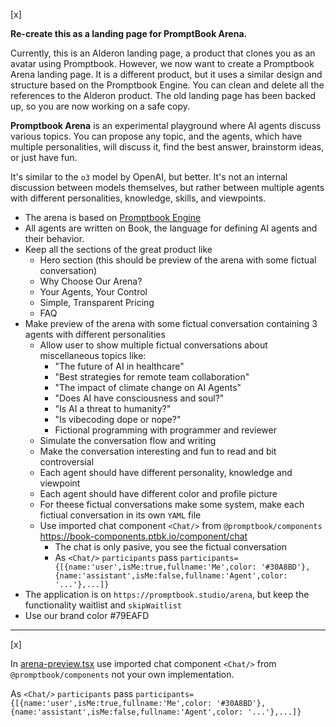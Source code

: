 [x]

**Re-create this as a landing page for PromptBook Arena.**

Currently, this is an Alderon landing page, a product that clones you as an avatar using Promptbook. However, we now want to create a Promptbook Arena landing page. It is a different product, but it uses a similar design and structure based on the Promptbook Engine. You can clean and delete all the references to the Alderon product.
The old landing page has been backed up, so you are now working on a safe copy.

**Promptbook Arena** is an experimental playground where AI agents discuss various topics. You can propose any topic, and the agents, which have multiple personalities, will discuss it, find the best answer, brainstorm ideas, or just have fun.

It's similar to the `o3` model by OpenAI, but better. It's not an internal discussion between models themselves, but rather between multiple agents with different personalities, knowledge, skills, and viewpoints.

-   The arena is based on [Promptbook Engine](https://github.com/webgptorg/promptbook)
-   All agents are written on Book, the language for defining AI agents and their behavior.
-   Keep all the sections of the great product like
    -   Hero section (this should be preview of the arena with some fictual conversation)
    -   Why Choose Our Arena?
    -   Your Agents, Your Control
    -   Simple, Transparent Pricing
    -   FAQ
-   Make preview of the arena with some fictual conversation containing 3 agents with different personalities
    -   Allow user to show multiple fictual conversations about miscellaneous topics like:
        -   "The future of AI in healthcare"
        -   "Best strategies for remote team collaboration"
        -   "The impact of climate change on AI Agents"
        -   "Does AI have consciousness and soul?"
        -   "Is AI a threat to humanity?"
        -   "Is vibecoding dope or nope?"
        -   Fictional programming with programmer and reviewer
    -   Simulate the conversation flow and writing
    -   Make the conversation interesting and fun to read and bit controversial
    -   Each agent should have different personality, knowledge and viewpoint
    -   Each agent should have different color and profile picture
    -   For theese fictual conversations make some system, make each fictiual conversation in its own `YAML` file
    -   Use imported chat component `<Chat/>` from `@promptbook/components` https://book-components.ptbk.io/component/chat
        -   The chat is only pasive, you see the fictual conversation
        -   As `<Chat/>` `participants` pass `participants={[{name:'user',isMe:true,fullname:'Me',color: '#30A8BD'},{name:'assistant',isMe:false,fullname:'Agent',color: '...'},...]}`
-   The application is on `https://promptbook.studio/arena`, but keep the functionality waitlist and `skipWaitlist`
-   Use our brand color #79EAFD

---

[x]

In [arena-preview.tsx](components/arena-preview.tsx) use imported chat component `<Chat/>` from `@promptbook/components` not your own implementation.

As `<Chat/>` `participants` pass `participants={[{name:'user',isMe:true,fullname:'Me',color: '#30A8BD'},{name:'assistant',isMe:false,fullname:'Agent',color: '...'},...]}`
